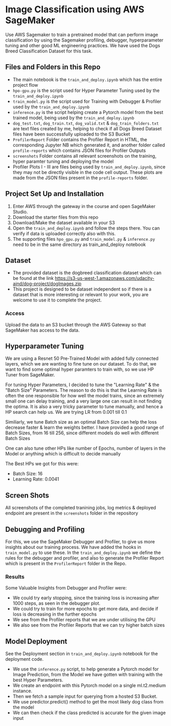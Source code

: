 # Image Classification using AWS SageMaker

Use AWS Sagemaker to train a pretrained model that can perform image classification by using the Sagemaker profiling, debugger, hyperparameter tuning and other good ML engineering practices. We have used the Dogs Breed Classification Dataset for this task.

## Files and Folders in this Repo

- The main notebook is the `train_and_deploy.ipynb` which has the entire project flow
- `hpo-gpu.py` is the script used for Hyper Parameter Tuning used by the `train_and_deploy.ipynb`
- `train_model.py` is the script used for Training with Debugger & Profiler used by the `train_and_deploy.ipynb`
- `inference.py` is the script helping create a Pytorch model from the best trained model, being used by the `train_and_deploy.ipynb`
- `dog_test.txt`, `dog_train.txt`, `dog_valid.txt` & `dog_train_folders.txt` are text files created by me, helping to check if all Dogs Breed Dataset files have been successfully uploaded to the S3 Bucket
- `ProfilerReport` Folder contains the Profiler Report in HTML, the corresponding Jupyter NB which generated it, and another folder called `profile-reports` which contains JSON files for Profiler Outputs
- `screenshots` Folder contains all relevant screenshots on the training, hyper paramter tuning and deploying the model
- Profiler Plots I - III are files being used by `train_and_deploy.ipynb`, since they may not be directly visible in the code cell output. These plots are made from the JSON files present in the `profile-reports` folder. 


## Project Set Up and Installation
1. Enter AWS through the gateway in the course and open SageMaker Studio. 
2. Download the starter files from this repo
3. Download/Make the dataset available in your S3
4. Open the `train_and_deploy.ipynb` and follow the steps there. You can verify if data is uploaded correctly also with this. 
5. The supporting files `hpo_gpu.py` and `train_model.py` & `inference.py` need to be in the same directory as train_and_deploy notebook

## Dataset
- The provided dataset is the dogbreed classification dataset which can be found at the link https://s3-us-west-1.amazonaws.com/udacity-aind/dog-project/dogImages.zip
- This project is designed to be dataset independent so if there is a dataset that is more interesting or relevant to your work, you are welcome to use it to complete the project.

### Access
Upload the data to an S3 bucket through the AWS Gateway so that SageMaker has access to the data. 

## Hyperparameter Tuning

We are using a Resnet 50 Pre-Trained Model with added fully connected layers, which we are wanting to fine tune on our dataset. To do that, we want to find some optimal hyper paramters to train with, so we use HP Tuner from SageMaker. 

For tuning Hyper Parameters, I decided to tune the "Learning Rate" & the "Batch Size" Parameters. The reason to do this is that the Learning Rate is often the one responsible for how well the model trains, since an extremely small one can delay training, and a very large one can result in not finding the optima. It is also a very tricky parameter to tune manually, and hence a HP search can help us. We are trying LR from 0.001 till 0.1

Similiarly, we tune Batch size as an optimal Batch Size can help the loss decrease faster & learn the weights better. I have provided a good range of Batch Sizes, from 16 till 256, since different models do well with different Batch Sizes

One can also tune other HPs like number of Epochs, number of layers in the Model or anything which is difficult to decide manually

The Best HPs we got for this were:

- Batch Size: 16
- Learning Rate: 0.0041

## Screen Shots

All screenshots of the completed tranining jobs, log metrics & deployed endpoint are present in the `screenshots` folder in the repository

## Debugging and Profiling
For this, we use the SageMaker Debugger and Profiler, to give us more insights about our training process. We have added the hooks in `train_model.py` to use these. In the `train_and_deploy.ipynb` we define the rules for the debugger and profiler, and also to generate the Profiler Report which is present in the `ProfilerReport` folder in the Repo. 

### Results

Some Valuable Insights from Debugger and Profiler were:
- We could try early stopping, since the training loss is increasing after 1000 steps, as seen in the debugger plot. 
- We could try to train for more epochs to get more data, and decide if loss is decreasing in the further epochs
- We see from the Profiler reports that we are under utilising the GPU
- We also see from the Profiler Reports that we can try higher batch sizes

## Model Deployment

See the Deployment section in `train_and_deploy.ipynb` notebook for the deployment code. 

- We use the `inference.py` script, to help generate a Pytorch model for Image Prediction, from the Model we have gotten with training with the best Hyper Parameters.
- We create an endpoint with this Pytorch model on a single ml.t2.medium instance. 
- Then we fetch a sample input for querying from a hosted S3 Bucket.
- We use predictor.predict() method to get the most likely dog class from the model
- We can then check if the class predicted is accurate for the given image input

